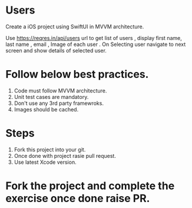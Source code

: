 # Users

Create a iOS project using SwiftUI in MVVM architecture. 

Use https://reqres.in/api/users url to get list of users ,  display first name, last name , email , Image of each user .  On Selecting user navigate to next screen and show details of selected user. 


# Follow below best practices. 

1. Code must follow MVVM architecture. 
2. Unit test cases are mandatory. 
3. Don't use any 3rd party framewroks. 
4. Images should be cached.



# Steps 

1. Fork this project into your git. 
2. Once done with project rasie pull request. 
3. Use latest Xcode version. 



# Fork the project and complete the exercise once done raise PR. 
